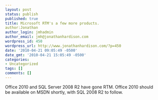 ```yaml
---
layout: post
status: publish
published: true
title: Microsoft RTM's a few more products.
author:Jonathan
author_login: jmhadmin
author_email: jmh@jonathanhardison.com
wordpress_id: 450
wordpress_url: http://www.jonathanhardison.com/?p=450
date: '2010-04-21 09:05:49 -0500'
date_gmt: '2010-04-21 15:05:49 -0500'
categories:
- Uncategorized
tags: []
comments: []
---
```

Office 2010 and SQL Server 2008 R2 have gone RTM.
Office 2010 should be available on MSDN shortly, with SQL 2008 R2 to follow.
